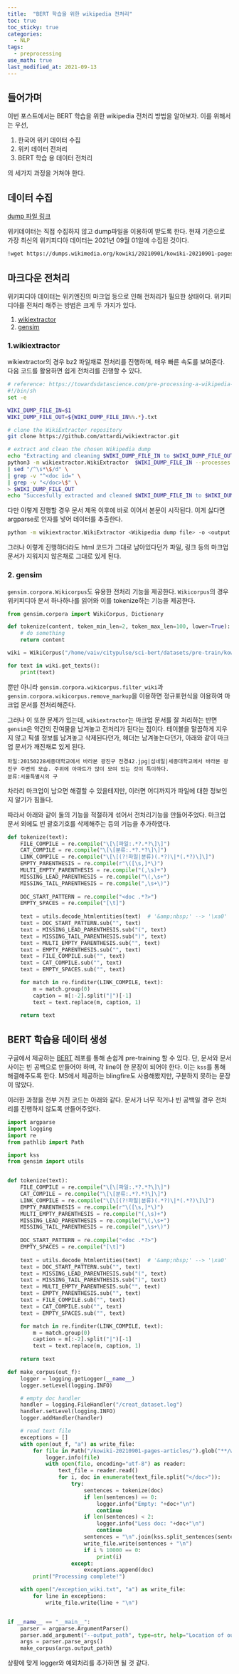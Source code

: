 ```yaml
---
title:  "BERT 학습을 위한 wikipedia 전처리"
toc: true
toc_sticky: true
categories:
  - NLP
tags:
  - preprocessing
use_math: true
last_modified_at: 2021-09-13
---
```


## 들어가며

이번 포스트에서는 BERT 학습을 위한 wikipedia 전처리 방법을 알아보자. 이를 위해서는 우선, 

1. 한국어 위키 데이터 수집
2. 위키 데이터 전처리
3. BERT 학습 용 데이터 전처리

의 세가지 과정을 거쳐야 한다.

## 데이터 수집

[dump 파일 링크](https://dumps.wikimedia.org/kowiki/20210901/)

위키데이터는 직접 수집하지 않고 dump파일을 이용하여 받도록 한다. 현재 기준으로 가장 최신의 위키피디아 데이터는 2021년 09월 01일에 수집된 것이다.

```bash
!wget https://dumps.wikimedia.org/kowiki/20210901/kowiki-20210901-pages-articles.xml.bz2
```

## 마크다운 전처리

위키피디아 데이터는 위키엔진의 마크업 등으로 인해 전처리가 필요한 상태이다. 위키피디아를 전처리 해주는 방법은 크게 두 가지가 있다.

1. [wikiextractor](https://github.com/attardi/wikiextractor)
2. [gensim](https://radimrehurek.com/gensim/corpora/wikicorpus.html)


### 1.wikiextractor

wikiextractor의 경우 bz2 파일채로 전처리를 진행하며, 매우 빠른 속도를 보여준다. 다음 코드를 활용하면 쉽게 전처리를 진행할 수 있다.

```bash
# reference: https://towardsdatascience.com/pre-processing-a-wikipedia-dump-for-nlp-model-training-a-write-up-3b9176fdf67
#!/bin/sh
set -e

WIKI_DUMP_FILE_IN=$1
WIKI_DUMP_FILE_OUT=${WIKI_DUMP_FILE_IN%%.*}.txt

# clone the WikiExtractor repository
git clone https://github.com/attardi/wikiextractor.git

# extract and clean the chosen Wikipedia dump
echo "Extracting and cleaning $WIKI_DUMP_FILE_IN to $WIKI_DUMP_FILE_OUT..."
python3 -m wikiextractor.WikiExtractor  $WIKI_DUMP_FILE_IN --processes 8 -q -o - \
| sed "/^\s*\$/d" \
| grep -v "^<doc id=" \
| grep -v "</doc>\$" \
> $WIKI_DUMP_FILE_OUT
echo "Succesfully extracted and cleaned $WIKI_DUMP_FILE_IN to $WIKI_DUMP_FILE_OUT"
```

다만 이렇게 진행할 경우 문서 제목 이후에 바로 이어서 본문이 시작된다. 이게 싫다면 argparse로 인자를 넣어 데이터를 추출한다.

```bash
python -m wikiextractor.WikiExtractor <Wikipedia dump file> -o <output file>
```

그러나 이렇게 진행하더라도 html 코드가 그대로 남아있다던가 파일, 링크 등의 마크업문서가 지워지지 않은채로 그대로 있게 된다.

### 2. gensim

`gensim.corpora.Wikicorpus`도 유용한 전처리 기능을 제공한다. `Wikicorpus`의 경우 위키피디아 문서 하나하나를 읽어와 이를 tokenize하는 기능을 제공한다.

```python
from gensim.corpora import WikiCorpus, Dictionary

def tokenize(content, token_min_len=2, token_max_len=100, lower=True):
    # do something
    return content

wiki = WikiCorpus("/home/vaiv/citypulse/sci-bert/datasets/pre-train/kowiki-20210901-pages-articles.xml.bz2", tokenizer_func=tokenize, dictionary=Dictionary())

for text in wiki.get_texts():
    print(text)
```

뿐만 아니라 `gensim.corpora.wikicorpus.filter_wiki`과 `gensim.corpora.wikicorpus.remove_markup`을 이용하면 정규표현식을 이용하여 마크업 문서를 전처리해준다.

그러나 이 또한 문제가 있는데, `wikiextractor`는 마크업 문서를 잘 처리하는 반면 `gensim`은 약간의 잔여물을 남겨놓고 전처리가 된다는 점이다. 테이블을 말끔하게 지우지 않고 픽셀 정보를 남겨놓고 삭제된다던가, 헤더는 남겨놓는다던가, 아래와 같이 마크업 문서가 깨진채로 있게 된다.

```
파일:20150228세종대학교에서 바라본 광진구 전경42.jpg|섬네일|세종대학교에서 바라본 광진구 주변의 모습. 주위에 아파트가 많이 모여 있는 것이 특이하다.
분류:서울특별시의 구
```

차라리 마크업이 남으면 해결할 수 있을테지만, 이러면 어디까지가 파일에 대한 정보인지 알기가 힘들다.

따라서 아래와 같이 둘의 기능을 적절하게 섞어서 전처리기능을 만들어주었다. 마크업 문서 외에도 빈 괄호기호를 삭제해주는 등의 기능을 추가하였다.

```python
def tokenize(text):
    FILE_COMPILE = re.compile("\[\[파일:.*?.*?\]\]")
    CAT_COMPILE = re.compile("\[\[분류:.*?.*?\]\]")
    LINK_COMPILE = re.compile("\[\[(?!파일|분류)(.*?)\|*(.*?)\]\]")
    EMPTY_PARENTHESIS = re.compile(r"\([\s,]*\)")
    MULTI_EMPTY_PARENTHESIS = re.compile("(,\s)+")
    MISSING_LEAD_PARENTHESIS = re.compile("\(,\s+")
    MISSING_TAIL_PARENTHESIS = re.compile(",\s+\)")
    
    DOC_START_PATTERN = re.compile("<doc .*?>")
    EMPTY_SPACES = re.compile("[\t]")
    
    text = utils.decode_htmlentities(text)  # '&amp;nbsp;' --> '\xa0'
    text = DOC_START_PATTERN.sub("", text)
    text = MISSING_LEAD_PARENTHESIS.sub("(", text)
    text = MISSING_TAIL_PARENTHESIS.sub(")", text)
    text = MULTI_EMPTY_PARENTHESIS.sub("", text)
    text = EMPTY_PARENTHESIS.sub("", text)
    text = FILE_COMPILE.sub("", text)
    text = CAT_COMPILE.sub("", text)
    text = EMPTY_SPACES.sub("", text)

    for match in re.finditer(LINK_COMPILE, text):
        m = match.group(0)
        caption = m[:-2].split("|")[-1]
        text = text.replace(m, caption, 1)
    
    return text
```

## BERT 학습용 데이터 생성

구글에서 제공하는 [BERT](https://github.com/google-research/bert) 레포를 통해 손쉽게 pre-training 할 수 있다. 단, 문서와 문서 사이는 빈 공백으로 만들어야 하며, 각 line이 한 문장이 되어야 한다. 이는 `kss`를 통해 해결해주도록 한다. MS에서 제공하는 blingfire도 사용해봤지만, 구분하지 못하는 문장이 많았다.

이러한 과정을 전부 거친 코드는 아래와 같다. 문서가 너무 작거나 빈 공백일 경우 전처리를 진행하지 않도록 만들어주었다.

```python
import argparse
import logging
import re
from pathlib import Path

import kss
from gensim import utils


def tokenize(text):
    FILE_COMPILE = re.compile("\[\[파일:.*?.*?\]\]")
    CAT_COMPILE = re.compile("\[\[분류:.*?.*?\]\]")
    LINK_COMPILE = re.compile("\[\[(?!파일|분류)(.*?)\|*(.*?)\]\]")
    EMPTY_PARENTHESIS = re.compile(r"\([\s,]*\)")
    MULTI_EMPTY_PARENTHESIS = re.compile("(,\s)+")
    MISSING_LEAD_PARENTHESIS = re.compile("\(,\s+")
    MISSING_TAIL_PARENTHESIS = re.compile(",\s+\)")
    
    DOC_START_PATTERN = re.compile("<doc .*?>")
    EMPTY_SPACES = re.compile("[\t]")
    
    text = utils.decode_htmlentities(text)  # '&amp;nbsp;' --> '\xa0'
    text = DOC_START_PATTERN.sub("", text)
    text = MISSING_LEAD_PARENTHESIS.sub("(", text)
    text = MISSING_TAIL_PARENTHESIS.sub(")", text)
    text = MULTI_EMPTY_PARENTHESIS.sub("", text)
    text = EMPTY_PARENTHESIS.sub("", text)
    text = FILE_COMPILE.sub("", text)
    text = CAT_COMPILE.sub("", text)
    text = EMPTY_SPACES.sub("", text)

    for match in re.finditer(LINK_COMPILE, text):
        m = match.group(0)
        caption = m[:-2].split("|")[-1]
        text = text.replace(m, caption, 1)
    
    return text

def make_corpus(out_f):
    logger = logging.getLogger(__name__)
    logger.setLevel(logging.INFO)

    # empty doc handler
    handler = logging.FileHandler("/creat_dataset.log")
    handler.setLevel(logging.INFO)
    logger.addHandler(handler)

    # read text file
    exceptions = []
    with open(out_f, "a") as write_file:
        for file in Path("/kowiki-20210901-pages-articles/").glob("**/wiki_*"):
            logger.info(file)
            with open(file, encoding="utf-8") as reader:
                text_file = reader.read()
                for i, doc in enumerate(text_file.split("</doc>")):
                    try:
                        sentences = tokenize(doc)
                        if len(sentences) == 0:
                            logger.info("Empty: "+doc+"\n")
                            continue
                        if len(sentences) < 2:
                            logger.info("Less doc: "+doc+"\n")
                            continue
                        sentences = "\n".join(kss.split_sentences(sentences))
                        write_file.write(sentences + "\n")
                        if i % 10000 == 0:
                            print(i)
                    except:
                        exceptions.append(doc)
        print("Processing complete!")

    with open("/exception_wiki.txt", "a") as write_file:
        for line in exceptions:
            write_file.write(line + "\n")


if __name__ == "__main__":
    parser = argparse.ArgumentParser()
    parser.add_argument("--output_path", type=str, help="Location of output files")
    args = parser.parse_args()
    make_corpus(args.output_path)
```

상황에 맞게 logger와 예외처리를 추가하면 될 것 같다.